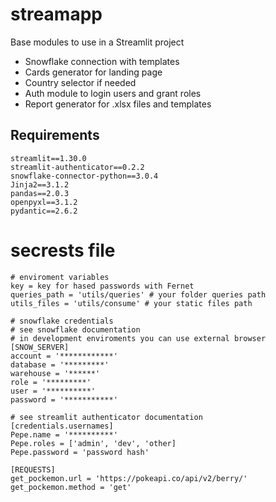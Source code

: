 # streamapp

Base modules to use in a Streamlit project

- Snowflake connection with templates
- Cards generator for landing page
- Country selector if needed
- Auth module to login users and grant roles
- Report generator for .xlsx files and templates

## Requirements

```
streamlit==1.30.0
streamlit-authenticator==0.2.2
snowflake-connector-python==3.0.4
Jinja2==3.1.2
pandas==2.0.3
openpyxl==3.1.2
pydantic==2.6.2
```

# secrests file
```
# enviroment variables
key = key for hased passwords with Fernet
queries_path = 'utils/queries' # your folder queries path
utils_files = 'utils/consume' # your static files path

# snowflake credentials
# see snowflake documentation
# in development enviroments you can use external browser
[SNOW_SERVER]
account = '************'
database = '*********'
warehouse = '******'
role = '*********'
user = '**********'
password = '***********'

# see streamlit authenticator documentation
[credentials.usernames]
Pepe.name = '**********'
Pepe.roles = ['admin', 'dev', 'other]
Pepe.password = 'password hash' 

[REQUESTS]
get_pockemon.url = 'https://pokeapi.co/api/v2/berry/'
get_pockemon.method = 'get'
```